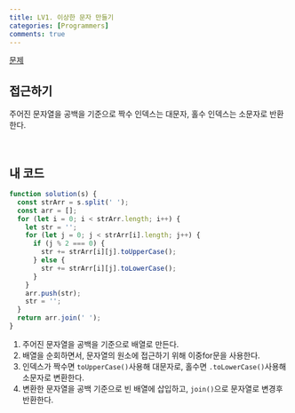 ```yaml
---
title: LV1. 이상한 문자 만들기
categories: [Programmers]
comments: true
---
```


[문제](https://programmers.co.kr/learn/courses/30/lessons/12930)

## 접근하기

주어진 문자열을 공백을 기준으로 짝수 인덱스는 대문자, 홀수 인덱스는 소문자로 반환한다.

<br>

## 내 코드

```js
function solution(s) {
  const strArr = s.split(' ');
  const arr = [];
  for (let i = 0; i < strArr.length; i++) {
    let str = '';
    for (let j = 0; j < strArr[i].length; j++) {
      if (j % 2 === 0) {
        str += strArr[i][j].toUpperCase();
      } else {
        str += strArr[i][j].toLowerCase();
      }
    }
    arr.push(str);
    str = '';
  }
  return arr.join(' ');
}
```

1. 주어진 문자열을 공백을 기준으로 배열로 만든다.
2. 배열을 순회하면서, 문자열의 원소에 접근하기 위해 이중for문을 사용한다.
3. 인덱스가 짝수면 `toUpperCase()`사용해 대문자로, 홀수면 `.toLowerCase()`사용해 소문자로 변환한다.
4. 변환한 문자열을 공백 기준으로 빈 배열에 삽입하고, `join()`으로 문자열로 변경후 반환한다.
